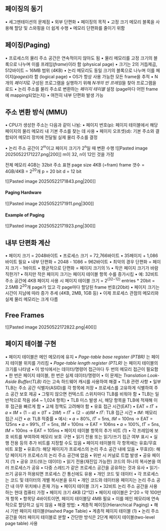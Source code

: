 ## 페이징의 동기
• 세그멘테이션의 문제점
	• 외부 단편화
• 페이징의 목적
	• 고정 크기 메모리 블록을 사용해 할당 및 스와핑을 더 쉽게 수행
	• 메모리 단편화를 줄이기 위함
## 페이징(Paging)
• 프로세스의 물리 주소 공간은 연속적이지 않아도 됨
• 물리 메모리를 고정 크기의 블록으로 나누며 이를 프레임(*frame*)이라 함 (physical page)
	• 크기는 2의 거듭제곱, 512바이트 ~ 16MB 범위 (4KB)
• 논리 메모리도 동일 크기의 블록으로 나누며 이를 페이지(*pages*)라 함 (logical page)
• OS가 항상 사용 가능한 모든 frame을 추적
• N개의 *페이지*로 구성된 프로그램을 실행하기 위해 *N개의 빈 프레임*을 찾아 프로그램을 로드
• 논리 주소를 물리 주소로 변환하는 *페이지 테이블* 설정 (page마다 어떤 frame에 mapping되었는지)
• 여전히 내부 단편화 발생 가능
## 주소 변환 방식 (MMU)
• CPU가 생성한 주소는 다음과 같이 나뉨:
	• 페이지 번호(p): 페이지 테이블에서 해당 페이지의 물리 메모리 내 기본 주소를 찾는 데 사용
	• 페이지 오프셋(d): 기본 주소와 결합되어 메모리 장치에 전달될 실제 물리 주소를 결정

• 논리 주소 공간이 2<sup>m</sup>이고 페이지 크기가 2<sup>n</sup>일 때 변환 수행
![[Pasted image 20250522171227.png|200]]
m이 32, n이 12인 것을 가정

전체 메모리 4GB는 32bit 주소 표현
page size 4KB (=fram)
frame 갯수 = 4GB/4KB = 2<sup>20</sup>개
p = 20 bit
d = 12 bit

![[Pasted image 20250522171843.png|200]]
#### Paging Hardware
![[Pasted image 20250522171911.png|300]]
#### Example of Paging
![[Pasted image 20250522171923.png|300]]
## 내부 단편화 계산
• 페이지 크기 = 2048바이트
• 프로세스 크기 = 72,766바이트
• 35페이지 + 1,086바이트 필요
• 내부 단편화 = 2048 - 1086 = 962바이트
• 최악의 경우 단편화 = 페이지 크기 - 1바이트
• 평균적으로 단편화 = 페이지 크기의 ½
• 작은 페이지 크기가 바람직한가?
	• 하지만 작은 페이지 크기는 페이지 테이블 항목 수를 증가시킴
		• 예: 32비트 주소 공간에 4KB 페이지 사용 시 페이지 테이블 크기 = 2<sup>(32−12)</sup> entries \* 20bit = 2.5MB
		2<sup>20</sup>개 page가 있고 각 page마다 할당된 frame 번호(20bit)
	• 페이지 크기는 시간이 지남에 따라 증가 추세 (4KB, 2MB, 1GB 등)
• 이제 프로세스 관점의 메모리와 실제 물리 메모리는 크게 다름
## Free Frames
  ![[Pasted image 20250522172822.png|400]]
## 페이지 테이블 구현
• 페이지 테이블은 메인 메모리에 유지
• *Page-table base register (PTBR)* 는 페이지 테이블 위치를 가리킴
• *Page-table length register (PTLR)* 는 페이지 테이블의 크기를 나타냄
• 이 방식에서는 데이터/명령어 접근마다 두 번의 메모리 접근이 필요함
• 한 번은 페이지 테이블, 한 번은 실제 데이터/명령어
• 이 문제는 *Translation Look-Aside Buffer(TLB)* 라는 고속 하드웨어 캐시를 사용하여 해결
	•	TLB 관련 사항
• 일부 TLB는 주소 공간 식별자(ASID)를 각 항목에 저장
• 프로세스를 고유하게 식별하여 주소 공간 보호 제공
• 그렇지 않으면 컨텍스트 스위치마다 TLB를 비워야 함
• TLB는 일반적으로 작음 (64 ~ 1,024 항목)
• TLB 미스 발생 시, 해당 항목을 TLB에 적재해 이후 접근을 빠르게 함
• 교체 정책도 고려해야 함
	•	유효 접근 시간(EAT)
• EAT = 𝑡𝑇 + 𝛼 × 𝑡𝑀 + (1 − 𝛼) × (𝑡𝑇 + 2𝑡𝑀) = 𝑡𝑇 + (2 − 𝛼)𝑡𝑀
• 𝑡𝑇: TLB 접근 시간
• 𝑡𝑀: 메모리 접근 시간
• 𝛼: TLB 적중률
• 예시:
• 𝛼 = 80%, 𝑡𝑇 = 5ns, 𝑡𝑀 = 100ns → EAT = 125ns
• 𝛼 = 99%, 𝑡𝑇 = 5ns, 𝑡𝑀 = 100ns → EAT = 106ns
• 𝛼 = 100%, 𝑡𝑇 = 5ns, 𝑡𝑀 = 100ns → EAT = 105ns
	•	페이지 테이블 항목의 추가 비트 (1)
• 각 프레임에 보호 비트를 부여하여 메모리 보호 구현
• 읽기 전용 또는 읽기/쓰기 접근 여부 표시
• 실행 전용 등의 추가 비트를 지정할 수도 있음
• 페이지 테이블의 각 항목에는 유효/무효 비트 포함
• 유효(1): 해당 페이지가 프로세스의 논리 주소 공간 내에 있음
• 무효(0): 해당 페이지가 프로세스의 논리 주소 공간에 없음
• 위반 시 커널로 트랩 발생
	•	공유 페이지 (1)
• 공유 코드(또는 데이터)
• 읽기 전용(재진입 가능한) 코드의 하나의 복사본을 여러 프로세스가 공유
• 다중 스레드가 같은 프로세스 공간을 공유하는 것과 유사
• 읽기-쓰기 공유가 허용되면 프로세스 간 통신에도 유용
• 개인 코드 및 데이터
• 각 프로세스는 코드 및 데이터의 개별 복사본을 유지
• 개인 코드와 데이터용 페이지는 논리 주소 공간 내 아무 위치에나 존재 가능
	•	페이지 테이블 크기
• 32비트 논리 주소 공간을 사용하는 현대 컴퓨터 가정
• 페이지 크기 4KB (2^12)
• 페이지 테이블은 2^20 = 약 100만 개 항목
• 항목당 4바이트이면, 페이지 테이블당 4MB 필요
• 이를 메인 메모리에 연속적으로 할당하고 싶지 않음
• 해결 방법:
• 계층적 페이징(Hierarchical Paging)
• 해시 기반 페이지 테이블(Hashed Page Table)
	•	계층적 페이지 테이블 (1)
• 논리 주소 공간을 여러 페이지 테이블로 분할
• 간단한 방식은 2단계 페이지 테이블(two-level page table) 사용